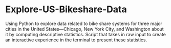 # Explore-US-Bikeshare-Data
Using Python to explore data related to bike share systems for three major cities in the United States—Chicago, New York City, and Washington about it by computing descriptive statistics. Script that takes in raw input to create an interactive experience in the terminal to present these statistics.
